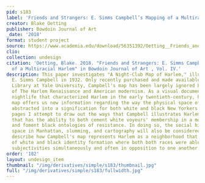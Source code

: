 ```yaml
---
pid: s183
label: 'Friends and Strangers: E. Simms Campbell’s Mapping of a Multiracial Harlem'
creator: Blake Oetting
publisher: Bowdoin Journal of Art
_date: '2018'
format: student project
source: https://www.academia.edu/download/56351392/Oetting__Friends_and_Strangers__Bowdoin2018_Final_Word_Document.pdf
clio:
collection: undesign
citation: 'Oetting, Blake. 2018. "Friends and Strangers: E. Simms Campbell’s Mapping
  of a Multiracial Harlem" in Bowdoin Journal of Art , Vol. IV.'
description: This paper investigates "A Night-Club Map of Harlem," illustrated by
  E. Simms Campbell in 1932. Only recently purchased and made available by the Beinecke
  Library at Yale University, Campbell's map has been largely ignored by art historians
  of The Harlem Renaissance and American modernism. As a visual document of the interracial
  nightlife that characterized Harlem in the early twentieth-century, however, the
  map offers us new information regarding the way the physical space of Harlem became
  abstracted into a signification for both white and black New Yorkers. In the following
  pages I attempt to draw out the ways that Campbell illustrates Harlem as a space
  that has the ability to both cement white voyeurs' membership in a modern intelligentsia
  and foment black ontologies of resistance. In doing so, the social history of racialized
  space in Manhattan, slumming, and cartography will also be considered. I aim to
  describe how Campbell's map represents Harlem as a neighborhood that is comprised
  of white and black identity formation where both both races were able to construct
  subjectivities simultaneously and often in opposition to one another.
order: '182'
layout: undesign_item
thumbnail: "/img/derivatives/simple/s183/thumbnail.jpg"
full: "/img/derivatives/simple/s183/fullwidth.jpg"
---
```

